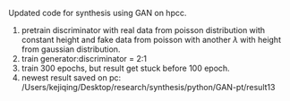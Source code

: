 Updated code for synthesis using GAN on hpcc.

1. pretrain discriminator with real data from poisson distribution with constant height and fake data from poisson with another $\lambda$ with height from gaussian distribution.
2. train generator:discriminator = 2:1
3. train 300 epochs, but result get stuck before 100 epoch.
4. newest result saved on pc: /Users/kejiqing/Desktop/research/synthesis/python/GAN-pt/result13
